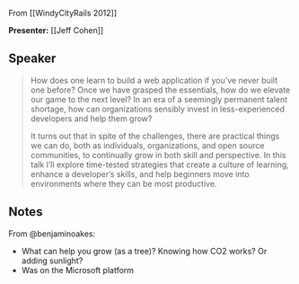 From [[WindyCityRails 2012]]

**Presenter:** [[Jeff Cohen]]

## Speaker

> How does one learn to build a web application if you’ve never built one before? Once we have grasped the essentials, how do we elevate our game to the next level? In an era of a seemingly permanent talent shortage, how can organizations sensibly invest in less-experienced developers and help them grow?
> 
> It turns out that in spite of the challenges, there are practical things we can do, both as individuals, organizations, and open source communities, to continually grow in both skill and perspective. In this talk I’ll explore time-tested strategies that create a culture of learning, enhance a developer’s skills, and help beginners move into environments where they can be most productive.

## Notes

From @benjaminoakes:

* What can help you grow (as a tree)?  Knowing how CO2 works?  Or adding sunlight?
* Was on the Microsoft platform
